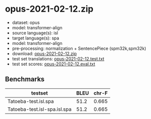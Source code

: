 # opus-2021-02-12.zip

* dataset: opus
* model: transformer-align
* source language(s): isl
* target language(s): spa
* model: transformer-align
* pre-processing: normalization + SentencePiece (spm32k,spm32k)
* download: [opus-2021-02-12.zip](https://object.pouta.csc.fi/Tatoeba-MT-models/isl-spa/opus-2021-02-12.zip)
* test set translations: [opus-2021-02-12.test.txt](https://object.pouta.csc.fi/Tatoeba-MT-models/isl-spa/opus-2021-02-12.test.txt)
* test set scores: [opus-2021-02-12.eval.txt](https://object.pouta.csc.fi/Tatoeba-MT-models/isl-spa/opus-2021-02-12.eval.txt)

## Benchmarks

| testset               | BLEU  | chr-F |
|-----------------------|-------|-------|
| Tatoeba-test.isl.spa 	| 51.2 	| 0.665 |
| Tatoeba-test.isl-spa.isl.spa 	| 51.2 	| 0.665 |

